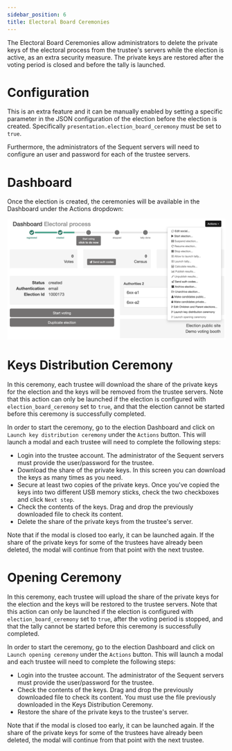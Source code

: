 ```yaml
---
sidebar_position: 6
title: Electoral Board Ceremonies
---
```


The Electoral Board Ceremonies allow administrators to delete the private keys of the electoral process from the trustee's servers while the election is active, as an extra security measure. The private keys are restored after the voting period is closed and before the tally is launched.

# Configuration

This is an extra feature and it can be manually enabled by setting a specific parameter in the JSON configuration of the election before the election is created. Specifically `presentation.election_board_ceremony` must be set to `true`.

Furthermore, the administrators of the Sequent servers will need to configure an user and password for each of the trustee servers.

# Dashboard

Once the election is created, the ceremonies will be available in the Dashboard under the Actions dropdown:

![Elections and Questions](./assets/ceremonies_dashboard.png)

# Keys Distribution Ceremony

In this ceremony, each trustee will download the share of the private keys for the election and the keys will be removed from the trustee servers. Note that this action can only be launched if the election is configured with `election_board_ceremony` set to `true`, and that the election cannot be started before this ceremony is successfully completed.

In order to start the ceremony, go to the election Dashboard and click on `Launch key distribution ceremony` under the `Actions` button. This will launch a modal and each trustee will need to complete the following steps:

* Login into the trustee account. The administrator of the Sequent servers must provide the user/password for the trustee.
* Download the share of the private keys. In this screen you can download the keys as many times as you need.
* Secure at least two copies of the private keys. Once you've copied the keys into two different USB memory sticks, check the two checkboxes and click `Next step`.
* Check the contents of the keys. Drag and drop the previously downloaded file to check its content.
* Delete the share of the private keys from the trustee's server.

Note that if the modal is closed too early, it can be launched again. If the share of the private keys for some of the trustees have already been deleted, the modal will continue from that point with the next trustee.

# Opening Ceremony

In this ceremony, each trustee will upload the share of the private keys for the election and the keys will be restored to the trustee servers. Note that this action can only be launched if the election is configured with `election_board_ceremony` set to `true`, after the voting period is stopped, and that the tally cannot be started before this ceremony is successfully completed.

In order to start the ceremony, go to the election Dashboard and click on `Launch opening ceremony` under the `Actions` button. This will launch a modal and each trustee will need to complete the following steps:

* Login into the trustee account. The administrator of the Sequent servers must provide the user/password for the trustee.
* Check the contents of the keys. Drag and drop the previously downloaded file to check its content. You must use the file previously downloaded in the Keys Distribution Ceremony.
* Restore the share of the private keys to the trustee's server.

Note that if the modal is closed too early, it can be launched again. If the share of the private keys for some of the trustees have already been deleted, the modal will continue from that point with the next trustee.
